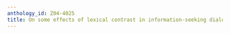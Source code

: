 ```yaml
---
anthology_id: Z04-4025
title: On some effects of lexical contrast in information-seeking dialogues
---
```

